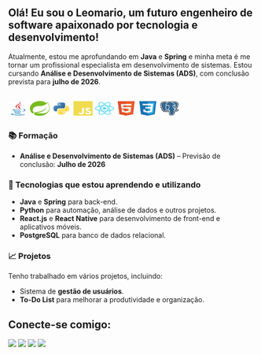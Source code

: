 ## Olá! Eu sou o Leomario, um futuro engenheiro de software apaixonado por tecnologia e desenvolvimento!

Atualmente, estou me aprofundando em **Java** e **Spring** e minha meta é me tornar um profissional especialista em desenvolvimento de sistemas. Estou cursando **Análise e Desenvolvimento de Sistemas (ADS)**, com conclusão prevista para **julho de 2026**.

<div style="display: inline_block"><br>
  <img align="center" alt="Java" height="30" width="40" src="https://raw.githubusercontent.com/devicons/devicon/master/icons/java/java-original.svg">
  <img align="center" alt="Spring" height="30" width="40" src="https://raw.githubusercontent.com/devicons/devicon/master/icons/spring/spring-original.svg">
  <img align="center" alt="Python" height="30" width="40" src="https://raw.githubusercontent.com/devicons/devicon/master/icons/python/python-original.svg">
  <img align="center" alt="Javascript" height="30" width="40" src="https://raw.githubusercontent.com/devicons/devicon/master/icons/javascript/javascript-plain.svg">
  <img align="center" alt="React" height="30" width="40" src="https://raw.githubusercontent.com/devicons/devicon/master/icons/react/react-original.svg">
  <img align="center" alt="HTML" height="30" width="40" src="https://raw.githubusercontent.com/devicons/devicon/master/icons/html5/html5-original.svg">
  <img align="center" alt="CSS" height="30" width="40" src="https://raw.githubusercontent.com/devicons/devicon/master/icons/css3/css3-original.svg">
  <img align="center" alt="PostgreSQL" height="30" width="40" src="https://raw.githubusercontent.com/devicons/devicon/master/icons/postgresql/postgresql-original.svg">
</div>

##

### 📚 Formação
- **Análise e Desenvolvimento de Sistemas (ADS)** – Previsão de conclusão: **Julho de 2026**

### 🔧 Tecnologias que estou aprendendo e utilizando
- **Java** e **Spring** para back-end.
- **Python** para automação, análise de dados e outros projetos.
- **React.js** e **React Native** para desenvolvimento de front-end e aplicativos móveis.
- **PostgreSQL** para banco de dados relacional.

### 📈 Projetos
Tenho trabalhado em vários projetos, incluindo:
- Sistema de **gestão de usuários**.
- **To-Do List** para melhorar a produtividade e organização.

## Conecte-se comigo:

<div>
  <a href="https://www.linkedin.com/in/leomario" target="_blank"><img src="https://img.shields.io/badge/-LinkedIn-%230077B5?style=for-the-badge&logo=linkedin&logoColor=white" target="_blank"></a>
  <a href="mailto:leomario@example.com"><img src="https://img.shields.io/badge/-Gmail-%23333?style=for-the-badge&logo=gmail&logoColor=white" target="_blank"></a>
  <a href="https://github.com/Leomaario" target="_blank"><img src="https://img.shields.io/badge/-GitHub-%23121011?style=for-the-badge&logo=github&logoColor=white" target="_blank"></a>
  <a href="https://www.twitch.tv/leomaario" target="_blank"><img src="https://img.shields.io/badge/Twitch-9146FF?style=for-the-badge&logo=twitch&logoColor=white" target="_blank"></a>
</div>
